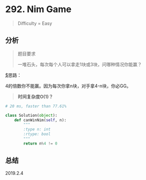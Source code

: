 # 292. Nim Game
> Difficulty = Easy

## 分析

> 题目要求
> 
> 一堆石头，每次每个人可以拿走1块或3块，问哪种情况你能赢？

[$](https://blog.csdn.net/fuxuemingzhu/article/details/51284421)思路：

4的倍数你不能赢。因为每次你拿n块，对手拿4-n块，你必GG。


> **时间复杂度O(1)？**

```python
# 20 ms, faster than 77.61%

class Solution(object):
    def canWinNim(self, n):
        """
        :type n: int
        :rtype: bool
        """
        return n%4 != 0
```

## 总结


2019.2.4